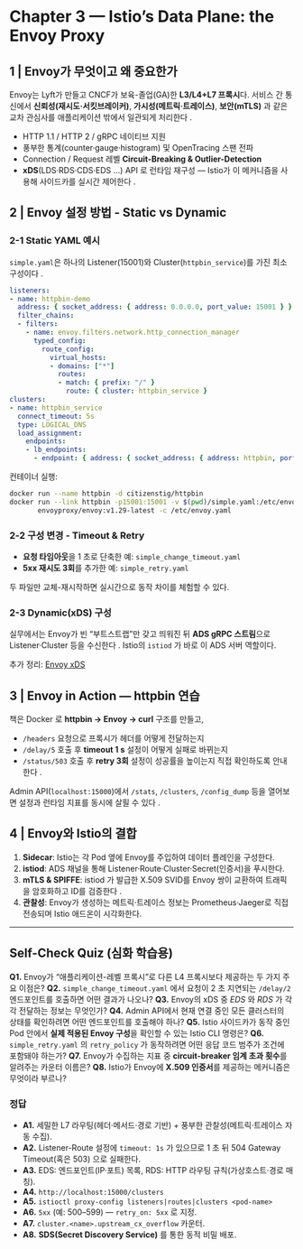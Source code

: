 # Chapter 3 — Istio’s **Data Plane**: the Envoy Proxy

## 1 | Envoy가 무엇이고 왜 중요한가

Envoy는 Lyft가 만들고 CNCF가 보육-졸업(GA)한 **L3/L4+L7 프록시**다. 서비스 간 통신에서 **신뢰성(재시도·서킷브레이커)**, **가시성(메트릭·트레이스)**, **보안(mTLS)** 과 같은 교차 관심사를 애플리케이션 밖에서 일관되게 처리한다 .

* HTTP 1.1 / HTTP 2 / gRPC 네이티브 지원
* 풍부한 통계(counter·gauge·histogram) 및 OpenTracing 스팬 전파
* Connection / Request 레벨 **Circuit-Breaking & Outlier-Detection**
* **xDS**(LDS·RDS·CDS·EDS …) API 로 런타임 재구성 — Istio가 이 메커니즘을 사용해 사이드카를 실시간 제어한다 .

## 2 | Envoy 설정 방법 - Static vs Dynamic

### 2-1 Static YAML 예시

`simple.yaml`은 하나의 Listener(15001)와 Cluster(`httpbin_service`)를 가진 최소 구성이다 .

```yaml
listeners:
- name: httpbin-demo
  address: { socket_address: { address: 0.0.0.0, port_value: 15001 } }
  filter_chains:
  - filters:
    - name: envoy.filters.network.http_connection_manager
      typed_config:
        route_config:
          virtual_hosts:
          - domains: ["*"]
            routes:
            - match: { prefix: "/" }
              route: { cluster: httpbin_service }
clusters:
- name: httpbin_service
  connect_timeout: 5s
  type: LOGICAL_DNS
  load_assignment:
    endpoints:
    - lb_endpoints:
      - endpoint: { address: { socket_address: { address: httpbin, port_value: 8000 } } }
```

컨테이너 실행:

```bash
docker run --name httpbin -d citizenstig/httpbin
docker run --link httpbin -p15001:15001 -v $(pwd)/simple.yaml:/etc/envoy.yaml \
       envoyproxy/envoy:v1.29-latest -c /etc/envoy.yaml
```

### 2-2 구성 변경 - Timeout & Retry

* **요청 타임아웃**을 1 초로 단축한 예: `simple_change_timeout.yaml`&#x20;
* **5xx 재시도 3회**를 추가한 예: `simple_retry.yaml`&#x20;

두 파일만 교체-재시작하면 실시간으로 동작 차이를 체험할 수 있다.

### 2-3 Dynamic(xDS) 구성

실무에서는 Envoy가 빈 “부트스트랩”만 갖고 띄워진 뒤 **ADS gRPC 스트림**으로 Listener·Cluster 등을 수신한다 . Istio의 `istiod` 가 바로 이 ADS 서버 역할이다.

추가 정리: [Envoy xDS](xDS.md)

## 3 | Envoy in Action — httpbin 연습

책은 Docker 로 **httpbin → Envoy → curl** 구조를 만들고,

* `/headers` 요청으로 프록시가 헤더를 어떻게 전달하는지
* `/delay/5` 호출 후 **timeout 1 s** 설정이 어떻게 실패로 바뀌는지
* `/status/503` 호출 후 **retry 3회** 설정이 성공률을 높이는지
  직접 확인하도록 안내한다 .

Admin API(`localhost:15000`)에서 `/stats`, `/clusters`, `/config_dump` 등을 열어보면 설정과 런타임 지표를 동시에 살필 수 있다 .

## 4 | Envoy와 Istio의 결합

1. **Sidecar**: Istio는 각 Pod 옆에 Envoy를 주입하여 데이터 플레인을 구성한다.
2. **istiod**: ADS 채널을 통해 Listener·Route·Cluster·Secret(인증서)을 푸시한다.
3. **mTLS & SPIFFE**: istiod 가 발급한 X.509 SVID를 Envoy 쌍이 교환하여 트래픽을 암호화하고 ID를 검증한다 .
4. **관찰성**: Envoy가 생성하는 메트릭·트레이스 정보는 Prometheus·Jaeger로 직접 전송되며 Istio 애드온이 시각화한다.

---

## Self-Check Quiz (심화 학습용)

**Q1.** Envoy가 “애플리케이션-레벨 프록시”로 다른 L4 프록시보다 제공하는 두 가지 주요 이점은?
**Q2.** `simple_change_timeout.yaml` 에서 요청이 2 초 지연되는 `/delay/2` 엔드포인트를 호출하면 어떤 결과가 나오나?
**Q3.** Envoy의 xDS 중 *EDS* 와 *RDS* 가 각각 전달하는 정보는 무엇인가?
**Q4.** Admin API에서 현재 연결 중인 모든 클러스터의 상태를 확인하려면 어떤 엔드포인트를 호출해야 하나?
**Q5.** Istio 사이드카가 동작 중인 Pod 안에서 **실제 적용된 Envoy 구성**을 확인할 수 있는 Istio CLI 명령은?
**Q6.** `simple_retry.yaml` 의 `retry_policy` 가 동작하려면 어떤 응답 코드 범주가 조건에 포함돼야 하는가?
**Q7.** Envoy가 수집하는 지표 중 **circuit-breaker 임계 초과 횟수**를 알려주는 카운터 이름은?
**Q8.** Istio가 Envoy에 **X.509 인증서**를 제공하는 메커니즘은 무엇이라 부르나?

### 정답

* **A1.** 세밀한 L7 라우팅(헤더·메서드·경로 기반) + 풍부한 관찰성(메트릭·트레이스 자동 수집).
* **A2.** Listener-Route 설정에 `timeout: 1s` 가 있으므로 1 초 뒤 504 Gateway Timeout(혹은 503) 으로 실패한다.
* **A3.** EDS: 엔드포인트(IP·포트) 목록, RDS: HTTP 라우팅 규칙(가상호스트·경로 매칭).
* **A4.** `http://localhost:15000/clusters`
* **A5.** `istioctl proxy-config listeners|routes|clusters <pod-name>`
* **A6.** `5xx` (예: 500–599) — `retry_on: 5xx` 로 지정.
* **A7.** `cluster.<name>.upstream_cx_overflow` 카운터.
* **A8.** **SDS(Secret Discovery Service)** 를 통한 동적 비밀 배포.
